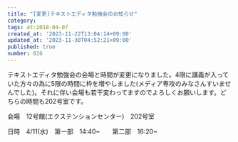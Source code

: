 ```yaml
---
title: "[変更]テキストエディタ勉強会のお知らせ"
category:
tags: at:2018-04-07
created_at: '2023-11-22T13:04:14+09:00'
updated_at: '2023-11-30T04:52:21+09:00'
published: true
number: 826
---
```


テキストエディタ勉強会の会場と時間が変更になりました。4限に講義が入っていた方々の為に5限の時間に枠を増やしました(メディア専攻のみなさんすいませんでした)。それに伴い会場も若干変わってますのでよろしくお願いします。どちらの時間も202号室です。

会場　12号館(エクステンションセンター)　202号室

日時　4/11(水)　第一部　14:40~　　第二部　16:20~
